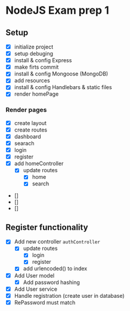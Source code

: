 # NodeJS Exam prep 1

## Setup

- [x] initialize project
- [x] setup debuging
- [x] install & config Express
- [x] make firts commit
- [x] install & config Mongoose (MongoDB)
- [x] add resources
- [x] install & config Handlebars & static files
- [x] render homePage

### Render pages

- [x] create layout
- [x] create routes
- [x] dashboard
- [x] searach
- [x] login
- [x] register
- [x] add homeController
  - [x] update routes
    - [x] home
    - [x] search
- []
- []
- []

## Register functionality

- [x] Add new controller `authController`
  - [x] update routes
    - [x] login
    - [x] register
  - [x] add urlencoded() to index
- [x] Add User model
  - [x] Add password hashing
- [x] Add User service
- [x] Handle registration (create user in database)
- [x] RePassword must match
